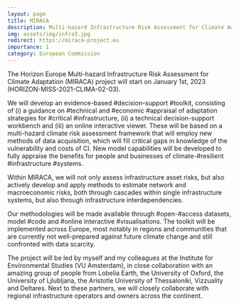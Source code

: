 ```yaml
---
layout: page
title: MIRACA
description: Multi-hazard Infrastructure Risk Assessment for Climate Adaptation
img: assets/img/infra3.jpg
redirect: https://miraca-project.eu
importance: 1
category: European Commission
---
```


The Horizon Europe Multi-hazard Infrastructure Risk Assessment for Climate Adaptation (MIRACA) project will start on January 1st, 2023 (HORIZON-MISS-2021-CLIMA-02-03).

We will develop an evidence-based #decision-support #toolkit, consisting of (i) a guidance on #technical and #economic #appraisal of adaptation strategies for #critical #infrastructure, (ii) a technical decision-support workbench and (iii) an online interactive viewer. These will be based on a multi-hazard climate risk assessment framework that will employ new methods of data acquisition, which will fill critical gaps in knowledge of the vulnerability and costs of CI. New model capabilities will be developed to fully appraise the benefits for people and businesses of climate-#resilient #infrastructure #systems. 

Within MIRACA, we will not only assess infrastructure asset risks, but also actively develop and apply methods to estimate network and macroeconomic risks, both through cascades within single infrastructure systems, but also through infrastructure interdependencies.

Our methodologies will be made available through #open-#access datasets, model #code and #online interactive #visualisations. The toolkit will be implemented across Europe, most notably in regions and communities that are currently not well-prepared against future climate change and still confronted with data scarcity.

The project will be led by myself and my colleagues at the Institute for Environmental Studies (VU Amsterdam), in close collaboration with an amazing group of people from Lobelia Earth, the University of Oxford, the University of Ljlubljana, the Aristotle University of Thessaloniki, Vizzuality and Deltares. Next to these partners, we will closely collaborate with regional infrastructure operators and owners across the continent.